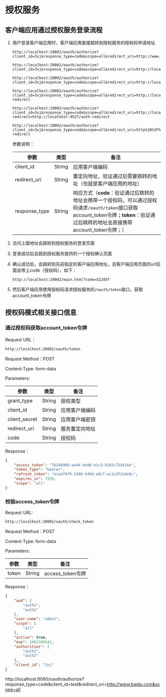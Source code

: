 # 授权服务

## 客户端应用通过授权服务登录流程
1. 用户登录客户端应用时，客户端应用直接跳转到授权服务的授权码申请地址
   ```http request
   http://localhost:20002/oauth/authorize?client_id=3xj&response_type=code&scope=all&redirect_uri=http://www.baidu.com
   
   http://localhost:20002/oauth/authorize?client_id=3xj&response_type=code&scope=all&redirect_uri=http://localhost:20002/main.html
   
   http://localhost:20002/oauth/authorize?client_id=3xj&response_type=code&scope=all&redirect_uri=http://localhost:9527/index
   
   http://localhost:20002/oauth/authorize?client_id=3xj&response_type=code&scope=all&redirect_uri=http://localhost:9527/auth-redirect
   
   http://localhost:20002/oauth/authorize?client_id=3xj&response_type=code&scope=all&redirect_uri=http://localhost:20002/auth/redirect?redirect=http://localhost:9527/auth-redirect
   
   http://localhost:20002/oauth/authorize?client_id=3xj&response_type=code&scope=all&redirect_uri=http%3A%2F%2Flocalhost%3A20002%2Fauth%2Fredirect%3Fredirect%3Dhttp%3A%2F%2Flocalhost%3A9527%2Fauth-redirect
   ```
   
   参数说明：
   
    | 参数         |  类型  | 备注                                                                                                                   |
    | ---- |----------------------------------------------------------------------------------------------------------------------|----------|
    | client_id | String | 应用客户端编码                                                                                                              |
    | redirect_uri | String | 重定向地址，验证通过后需要跳转的地址（也就是客户端应用的地址）                                                                                      |
    | response_type | String | 响应方式（**code**：验证通过后跳转的地址会携带一个授权码，可以通过授权码请求`/oauth/token`接口获取account_token令牌；**token**：验证通过后跳转的地址会直接携带account_token令牌；） |
   
2. 访问上面地址会跳转到授权服务的登录页面
3. 登录成功后会跳到授权服务提供的一个授权确认页面
4. 确认成功后，会跳转到先前指定的客户端应用地址，且客户端应用页面的url后面会带上code（授权码），如下：
   ```http request
   http://localhost:20002/main.html?code=5Zz85f
   ```
5. 然后客户端应用使用授权码请求授权服务的`/oauth/token`接口，获取account_token令牌
   


## 授权码模式相关接口信息

### 通过授权码获取account_token令牌

Request URL：

```http request
http://localhost:20002/oauth/token
```

Request Method：POST

Content-Type: form-data

Parameters:

| 参数  |  类型  | 备注      |
| ---- | ---- |---------|
| grant_type | String | 授权类型    |
| client_id | String | 应用客户端编码 |
| client_secret | String | 应用客户端密钥 |
| redirect_uri | String | 服务重定向地址 |
| code | String | 授权码     |

Response：
```json
{
    "access_token": "7b146909-aa44-4e90-b1c3-4165c75d416e",
    "token_type": "bearer",
    "refresh_token": "eca479f9-1490-449d-a0c7-ec1cdf2e4e6c",
    "expires_in": 7199,
    "scope": "all"
}
```

### 校验access_token令牌

Request URL:
```http request
http://localhost:20002/oauth/check_token
```

Request Method：POST

Content-Type: form-data

Parameters:

| 参数  |  类型  | 备注      |
| ---- | ---- |---------|
| token | String | access_token令牌    |

Response：
```json
{
    "aud": [
        "auth1",
        "auth2"
    ],
    "user_name": "admin",
    "scope": [
        "all"
    ],
    "active": true,
    "exp": 1662308542,
    "authorities": [
        "auth1",
        "auth2"
    ],
    "client_id": "3xj"
}
```















http://localhost:8080/oauth/authorize?response_type=code&client_id=test&redirect_uri=http://www.baidu.com&scope=all



